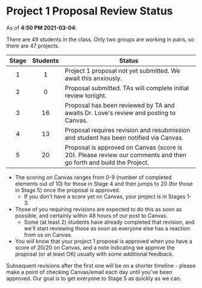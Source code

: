 # Project 1 Proposal Review Status

As of **4:50 PM 2021-03-04**: 

There are 49 students in the class. Only two groups are working in pairs, so there are 47 projects.

Stage | Students | Status
:----: | :------: | --------------------------------------------------------------------------------------
1 | 1 | Project 1 proposal not yet submitted. We await this anxiously.
2 | 0 | Proposal submitted. TAs will complete initial review tonight.
3 | 16 | Proposal has been reviewed by TA and awaits Dr. Love's review and posting to Canvas.
4 | 13 | Proposal requires revision and resubmission and student has been notified via Canvas.
5 | 20 | Proposal is approved on Canvas (score is 20). Please review our comments and then go forth and build the Project.

- The scoring on Canvas ranges from 0-9 (number of completed elements out of 10) for those in Stage 4 and then jumps to 20 (for those in Stage 5) once the proposal is approved.
    - If you don't have a score yet on Canvas, your project is in Stages 1-3.
- Those of you requiring revisions are expected to do this as soon as possible, and certainly within 48 hours of our post to Canvas.
    - Some (at least 2) students have already completed that revision, and we'll start reviewing those as soon as everyone else has a reaction from us on Canvas.
- You will know that your project 1 proposal is approved when you have a score of 20/20 on Canvas, and a note indicating we approve the proposal (or at least OK) usually with some additional feedback. 

Subsequent revisions after the first one will be on a shorter timeline - please make a point of checking Canvas/email each day until you've been approved. Our goal is to get everyone to Stage 5 as quickly as we can.

